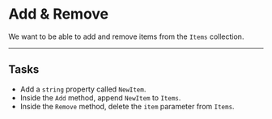 ﻿---
Title: Add & Remove
Moniker: add-remove
CodeTask:
    Path: 30_add_remove.csharp.csx
    Default: ToDoViewModel_30.cs
    Correct: ToDoViewModel_40.cs

---

# Add & Remove

We want to be able to add and remove items from the `Items` collection.

---

## Tasks

- Add a `string` property called `NewItem`.
- Inside the `Add` method, append `NewItem` to `Items`.
- Inside the `Remove` method, delete the `item` parameter from `Items`.